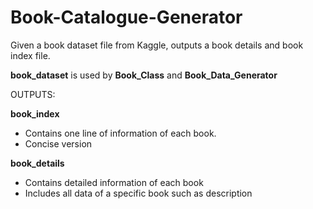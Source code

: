 # Book-Catalogue-Generator
Given a book dataset file from Kaggle, outputs a book details and book index file. 

**book_dataset** is used by **Book_Class** and **Book_Data_Generator** 

OUTPUTS:

**book_index**
- Contains one line of information of each book. 
- Concise version

**book_details** 
- Contains detailed information of each book
- Includes all data of a specific book such as description

